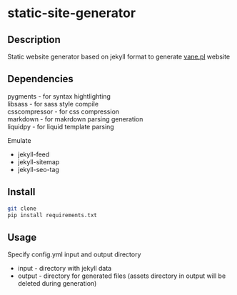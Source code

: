 static-site-generator
====


## Description

Static website generator based on jekyll format to generate [vane.pl](https://vane.pl) website  


## Dependencies
pygments - for syntax hightlighting  
libsass - for sass style compile  
csscompressor - for css compression  
markdown - for makrdown parsing generation  
liquidpy - for liquid template parsing  

Emulate
- jekyll-feed  
- jekyll-sitemap  
- jekyll-seo-tag  

## Install
```bash
git clone
pip install requirements.txt
```
## Usage
Specify config.yml input and output directory  
- input - directory with jekyll data
- output - directory for generated files (assets directory in output will be deleted during generation)
